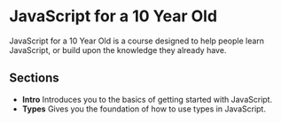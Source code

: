 # JavaScript for a 10 Year Old
JavaScript for a 10 Year Old is a course designed to help people learn JavaScript, or build upon the knowledge they already have.

## Sections
- __Intro__ Introduces you to the basics of getting started with JavaScript.
- __Types__ Gives you the foundation of how to use types in JavaScript. 